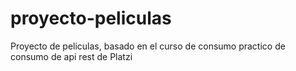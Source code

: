 # proyecto-peliculas
Proyecto de peliculas, basado en el curso de consumo practico de consumo de api rest de Platzi
